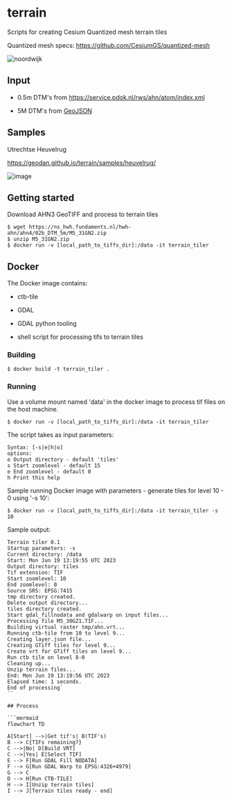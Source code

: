 # terrain

Scripts for creating Cesium Quantized mesh terrain tiles

Quantized mesh specs: https://github.com/CesiumGS/quantized-mesh

![noordwijk](https://github.com/Geodan/terrain/assets/538812/1d52b104-fa64-41be-b524-8b0a669ac842)

## Input

- 0.5m DTM's from https://service.pdok.nl/rws/ahn/atom/index.xml

- 5M DTM's from [GeoJSON](https://services.arcgis.com/nSZVuSZjHpEZZbRo/arcgis/rest/services/Kaartbladen_AHN3/FeatureServer/0/query?where=1%3D1&objectIds=&time=&geometry=&geometryType=esriGeometryEnvelope&inSR=&spatialRel=esriSpatialRelIntersects&resultType=none&distance=0.0&units=esriSRUnit_Meter&relationParam=&returnGeodetic=false&outFields=*&returnGeometry=true&returnCentroid=false&featureEncoding=esriDefault&multipatchOption=xyFootprint&maxAllowableOffset=&geometryPrecision=&outSR=&defaultSR=&datumTransformation=&applyVCSProjection=false&returnIdsOnly=false&returnUniqueIdsOnly=false&returnCountOnly=false&returnExtentOnly=false&returnQueryGeometry=false&returnDistinctValues=false&cacheHint=false&orderByFields=&groupByFieldsForStatistics=&outStatistics=&having=&resultOffset=&resultRecordCount=&returnZ=false&returnM=false&returnExceededLimitFeatures=true&quantizationParameters=&sqlFormat=none&f=pgeojson&token=)

## Samples

Utrechtse Heuvelrug

https://geodan.github.io/terrain/samples/heuvelrug/

![image](https://github.com/Geodan/terrain/assets/538812/ecbe4c78-1fcc-424a-a564-ca001a202d48)

## Getting started

Download AHN3 GeoTIFF and process to terrain tiles

```
$ wget https://ns_hwh.fundaments.nl/hwh-ahn/ahn4/02b_DTM_5m/M5_31GN2.zip
$ unzip M5_31GN2.zip
$ docker run -v [local_path_to_tiffs_dir]:/data -it terrain_tiler
```

## Docker

The Docker image contains:

- ctb-tile

- GDAL

- GDAL python tooling

- shell script for processing tifs to terrain tiles

### Building

```
$ docker build -t terrain_tiler .
```

### Running

Use a volume mount named 'data' in the docker image to process tif files on the host machine.

```
$ docker run -v [local_path_to_tiffs_dir]:/data -it terrain_tiler
```

The script takes as input parameters:

```
Syntax: [-s|e|h|o]
options:
o Output directory - default 'tiles'
s Start zoomlevel - default 15
e End zoomlevel - default 0
h Print this help
```

Sample running Docker image with parameters - generate tiles for level 10 - 0 using '-s 10':

```
$ docker run -v [local_path_to_tiffs_dir]:/data -it terrain_tiler -s 10
```

Sample output:

```
Terrain tiler 0.1
Startup parameters: -s
Current directory: /data
Start: Mon Jun 19 13:19:55 UTC 2023
Output directory: tiles
Tif extension: TIF
Start zoomlevel: 10
End zoomlevel: 0
Source SRS: EPSG:7415
tmp directory created.
Delete output directory...
tiles directory created.
Start gdal_fillnodata and gdalwarp on input files...
Processing file M5_30GZ1.TIF...
Building virtual raster tmp/ahn.vrt...
Running ctb-tile from 10 to level 9...
Creating layer.json file...
Creating GTiff tiles for level 9...
Create vrt for GTiff tiles on level 9...
Run ctb tile on level 8-0
Cleaning up...
Unzip terrain files...
End: Mon Jun 19 13:19:56 UTC 2023
Elapsed time: 1 seconds.
End of processing`
``

## Process

```mermaid
flowchart TD

A[Start] -->|Get tif's| B(TIF's) 
B --> C{TIFs remaining?}
C -->|No| D[Build VRT]
C -->|Yes| E[Select TIF]
E --> F[Run GDAL Fill NODATA]
F --> G[Run GDAL Warp to EPSG:4326+4979]
G --> C
D --> H[Run CTB-TILE]
H --> I[Unzip terrain tiles]
I --> J[Terrain tiles ready - end]
```
